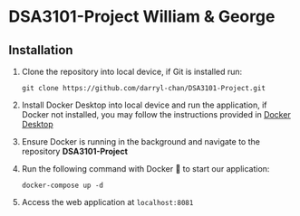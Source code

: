 # DSA3101-Project William & George

## Installation
1. Clone the repository into local device, if Git is installed run:
   ```
   git clone https://github.com/darryl-chan/DSA3101-Project.git
   ```
2. Install Docker Desktop into local device and run the application, if Docker not installed, you may follow the instructions provided in [Docker Desktop](https://www.docker.com/get-started/)
   
3. Ensure Docker is running in the background and navigate to the repository **DSA3101-Project**
  
4. Run the following command with Docker :whale: to start our application:
   ```
   docker-compose up -d
   ```
5. Access the web application at `localhost:8081`
